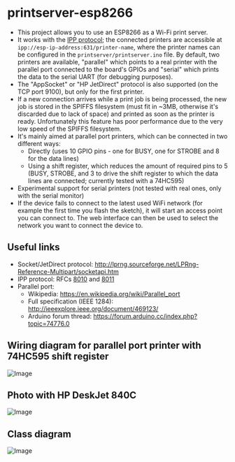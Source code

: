 # printserver-esp8266

* This project allows you to use an ESP8266 as a Wi-Fi print server.
* It works with the [IPP protocol](https://en.wikipedia.org/wiki/Internet_Printing_Protocol); the connected printers are accessible at `ipp://esp-ip-address:631/printer-name`, where the printer names can be configured in the `printserver/printserver.ino` file. By default, two printers are available, "parallel" which points to a real printer with the parallel port connected to the board's GPIOs and "serial" which prints the data to the serial UART (for debugging purposes).
* The "AppSocket" or "HP JetDirect" protocol is also supported (on the TCP port 9100), but only for the first printer.
* If a new connection arrives while a print job is being processed, the new job is stored in the SPIFFS filesystem (must fit in ~3MB, otherwise it's discarded due to lack of space) and printed as soon as the printer is ready. Unfortunately this feature has poor performance due to the very low speed of the SPIFFS filesystem.
* It's mainly aimed at parallel port printers, which can be connected in two different ways:
	* Directly (uses 10 GPIO pins - one for BUSY, one for STROBE and 8 for the data lines)
	* Using a shift register, which reduces the amount of required pins to 5 (BUSY, STROBE, and 3 to drive the shift register to which the data lines are connected; currently tested with a 74HC595)
* Experimental support for serial printers (not tested with real ones, only with the serial monitor)
* If the device fails to connect to the latest used WiFi network (for example the first time you flash the sketch), it will start an access point you can connect to. The web interface can then be used to select the network you want to connect the device to.

## Useful links
* Socket/JetDirect protocol: http://lprng.sourceforge.net/LPRng-Reference-Multipart/socketapi.htm
* IPP protocol: RFCs [8010](https://tools.ietf.org/html/rfc8010) and [8011](https://tools.ietf.org/html/rfc8011)
* Parallel port:
	* Wikipedia: https://en.wikipedia.org/wiki/Parallel_port
	* Full specification (IEEE 1284): http://ieeexplore.ieee.org/document/469123/
	* Arduino forum thread: https://forum.arduino.cc/index.php?topic=74776.0

## Wiring diagram for parallel port printer with 74HC595 shift register

![Image](https://i.imgur.com/lpS5mu0.png)

## Photo with HP DeskJet 840C

![Image](https://i.imgur.com/ncwKbEl.jpg)

## Class diagram

![Image](https://i.imgur.com/AlZDUHW.png)
